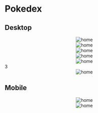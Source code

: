 # Pokedex

## Desktop
<div align="center">
  <img src="https://github.com/GuilhermePMedeiros/pokedex/assets/74070432/a6722be8-e6e9-4ffa-9f00-70fa491f225d" alt="home">
</div>
<div align="center">
  <img src="https://github.com/GuilhermePMedeiros/pokedex/assets/74070432/aa54f758-d00e-4a73-8cb6-01956b658b96" alt="home">
</div>
<div align="center">
  <img src="https://github.com/GuilhermePMedeiros/pokedex/assets/74070432/70496bb9-dcf0-4606-a6ce-b0f15a06579a" alt="home">
</div>
<div align="center">
  <img src="https://github.com/GuilhermePMedeiros/pokedex/assets/74070432/1eb2df9e-8858-4986-9023-c484ebf454b4" alt="home">
</div>
<div align="center">
  <img src="https://github.com/GuilhermePMedeiros/pokedex/assets/74070432/d9f0ec04-76bd-452e-9043-7ec0db1a7329" alt="home">
</div>
3<div align="center">
  <img src="https://github.com/GuilhermePMedeiros/pokedex/assets/74070432/dcfef0ef-ae8f-4aee-b189-4e8a080a5b29" alt="home">
</div>

## Mobile
<div align="center">
  <img src="https://github.com/GuilhermePMedeiros/pokedex/assets/74070432/ee633447-2e57-46c6-8146-3a82c1d01101" alt="home">
</div>
<div align="center">
  <img src="https://github.com/GuilhermePMedeiros/pokedex/assets/74070432/2e22300b-c61e-455c-bd5f-9accbadd78b1" alt="home">
</div>
